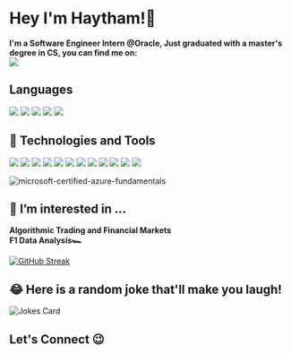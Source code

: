 <h1>Hey I'm Haytham!👋 </h1>

<b>I'm a Software Engineer Intern @Oracle, Just graduated with a master's degree in CS, you can find me on:<br>  <a href="https://www.linkedin.com/in/haytham-ichahbane/"><img src="https://img.shields.io/badge/linkedin-%230077B5.svg?style=for-the-badge&logo=linkedin&logoColor=white" ></a>
  </b>

## Languages
  <p><img src="https://img.shields.io/badge/python-3670A0?style=for-the-badge&logo=python&logoColor=ffdd54">
  <img src="https://img.shields.io/badge/c-%2300599C.svg?style=for-the-badge&logo=c&logoColor=white">
  <img src="https://img.shields.io/badge/c++-%2300599C.svg?style=for-the-badge&logo=c%2B%2B&logoColor=white">
  <img src="https://img.shields.io/badge/java-%23ED8B00.svg?style=for-the-badge&logo=java&logoColor=white">
  <img src="https://img.shields.io/badge/shell_script-%23121011.svg?style=for-the-badge&logo=gnu-bash&logoColor=white"><p>
  
## 🔧 Technologies and Tools
  <p><img src="https://img.shields.io/badge/AWS-%23FF9900.svg?style=for-the-badge&logo=amazon-aws&logoColor=white"> 
    <img src="https://img.shields.io/badge/azure-%230072C6.svg?style=for-the-badge&logo=microsoftazure&logoColor=white">
    <img src="https://img.shields.io/badge/docker-%230db7ed.svg?style=for-the-badge&logo=docker&logoColor=white">
    <img src="https://img.shields.io/badge/kubernetes-%23326ce5.svg?style=for-the-badge&logo=kubernetes&logoColor=white">
    <img src="https://img.shields.io/badge/Linux-FCC624?style=for-the-badge&logo=linux&logoColor=black">
    <img src="https://img.shields.io/badge/PyTorch-%23EE4C2C.svg?style=for-the-badge&logo=PyTorch&logoColor=white">
    <img src="https://img.shields.io/badge/TensorFlow-%23FF6F00.svg?style=for-the-badge&logo=TensorFlow&logoColor=white">
    <img src="https://img.shields.io/badge/MongoDB-%234ea94b.svg?style=for-the-badge&logo=mongodb&logoColor=black">
    <img src="https://img.shields.io/badge/postgres-%23316192.svg?style=for-the-badge&logo=postgresql&logoColor=white">
    <img src="https://img.shields.io/badge/django-%23092E20.svg?style=for-the-badge&logo=django&logoColor=white">
    <img src="https://img.shields.io/badge/git-%23F05033.svg?style=for-the-badge&logo=git&logoColor=white"> 
    <img src="https://img.shields.io/badge/Cassandra-1287B1?style=for-the-badge&logo=apache%20cassandra&logoColor=white">
  </p>

![microsoft-certified-azure-fundamentals](https://user-images.githubusercontent.com/10553199/176318701-043bf8b1-9a34-4de9-93a3-d1e93f945925.png)


## 👀 I’m interested in ... 
  <b>Algorithmic Trading and Financial Markets <br> F1 Data Analysis🏎 <br> </b> 
  
  [![GitHub Streak](https://streak-stats.demolab.com?user=Haytham-ichahbane&theme=buefy-dark&hide_border=true)](https://git.io/streak-stats)

## 😂 Here is a random joke that'll make you laugh!
![Jokes Card](https://readme-jokes.vercel.app/api)

    
 ## Let's Connect 😉
